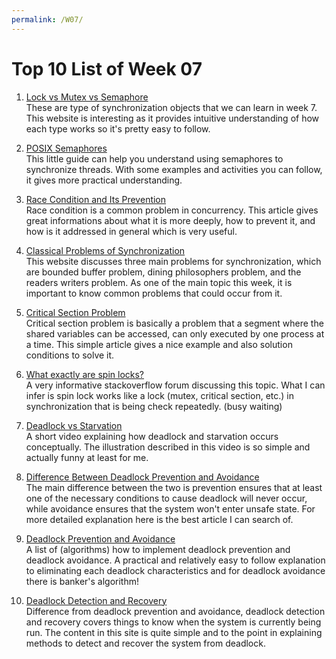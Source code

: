 ```yaml
---
permalink: /W07/
---
```


# Top 10 List of Week 07

1. [Lock vs Mutex vs Semaphore](https://www.justsoftwaresolutions.co.uk/threading/locks-mutexes-semaphores.html)  
   These are type of synchronization objects that we can learn in week 7. This website is interesting as it provides intuitive understanding of how each type works so it's pretty easy to follow.

2. [POSIX Semaphores](http://www.csc.villanova.edu/~mdamian/threads/posixsem.html)  
   This little guide can help you understand using semaphores to synchronize threads. With some examples and activities you can follow, it gives more practical understanding.

3. [Race Condition and Its Prevention](https://javacreed.com/what-is-race-condition-and-how-to-prevent-it)  
   Race condition is a common problem in concurrency. This article gives great informations about what it is more deeply, how to prevent it, and how is it addressed in general which is very useful.

4. [Classical Problems of Synchronization](https://www.studytonight.com/operating-system/classical-synchronization-problems)  
   This website discusses three main problems for synchronization, which are bounded buffer problem, dining philosophers problem, and the readers writers problem. As one of the main topic this week, it is important to know common problems that could occur from it.

5. [Critical Section Problem](https://www.tutorialspoint.com/critical-section-problem)  
   Critical section problem is basically a problem that a segment where the shared variables can be accessed, can only executed by one process at a time. This simple article gives a nice example and also solution conditions to solve it.

6. [What exactly are spin locks?](https://stackoverflow.com/questions/1957398/what-exactly-are-spin-locks)  
   A very informative stackoverflow forum discussing this topic. What I can infer is spin lock works like a lock (mutex, critical section, etc.) in synchronization that is being check repeatedly. (busy waiting)

7. [Deadlock vs Starvation](https://www.youtube.com/watch?v=rut1o-yBpwo)  
   A short video explaining how deadlock and starvation occurs conceptually. The illustration described in this video is so simple and actually funny at least for me.

8. [Difference Between Deadlock Prevention and Avoidance](https://pediaa.com/what-is-the-difference-between-deadlock-prevention-and-deadlock-avoidance/)  
   The main difference between the two is prevention ensures that at least one of the necessary conditions to cause deadlock will never occur, while avoidance ensures that the system won't enter unsafe state. For more detailed explanation here is the best article I can search of.

9. [Deadlock Prevention and Avoidance](https://www.geeksforgeeks.org/deadlock-prevention/)  
   A list of (algorithms) how to implement deadlock prevention and deadlock avoidance. A practical and relatively easy to follow explanation to eliminating each deadlock characteristics and for deadlock avoidance there is banker's algorithm!

10. [Deadlock Detection and Recovery](https://www.geeksforgeeks.org/deadlock-detection-recovery/)  
   Difference from deadlock prevention and avoidance, deadlock detection and recovery covers things to know when the system is currently being run. The content in this site is quite simple and to the point in explaining methods to detect and recover the system from deadlock.